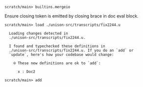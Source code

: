 ``` ucm :hide
scratch/main> builtins.mergeio
```

Ensure closing token is emitted by closing brace in doc eval block.

``` ucm
scratch/main> load ./unison-src/transcripts/fix2244.u

  Loading changes detected in
  ./unison-src/transcripts/fix2244.u.

  I found and typechecked these definitions in
  ./unison-src/transcripts/fix2244.u. If you do an `add` or
  `update`, here's how your codebase would change:

    ⍟ These new definitions are ok to `add`:
    
      x : Doc2
```

``` ucm :hide
scratch/main> add
```
